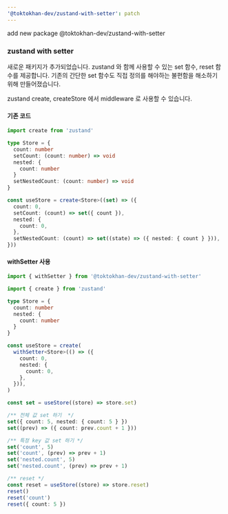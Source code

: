 ```yaml
---
'@toktokhan-dev/zustand-with-setter': patch
---
```


add new package @toktokhan-dev/zustand-with-setter

### zustand with setter

새로운 패키지가 추가되었습니다. zustand 와 함께 사용할 수 있는 set 함수, reset 함수를 제공합니다. 기존의 간단한 set 함수도 직접 정의를 해야하는 불편함을 해소하기 위해 만들어졌습니다.

zustand create, createStore 에서 middleware 로 사용할 수 있습니다.

#### 기존 코드

```ts
import create from 'zustand'

type Store = {
  count: number
  setCount: (count: number) => void
  nested: {
    count: number
  }
  setNestedCount: (count: number) => void
}

const useStore = create<Store>((set) => ({
  count: 0,
  setCount: (count) => set({ count }),
  nested: {
    count: 0,
  },
  setNestedCount: (count) => set((state) => ({ nested: { count } })),
}))
```

#### withSetter 사용

```ts
import { withSetter } from '@toktokhan-dev/zustand-with-setter'

import { create } from 'zustand'

type Store = {
  count: number
  nested: {
    count: number
  }
}

const useStore = create(
  withSetter<Store>(() => ({
    count: 0,
    nested: {
      count: 0,
    },
  })),
)

const set = useStore((store) => store.set)

/** 전체 값 set 하기  */
set({ count: 5, nested: { count: 5 } })
set((prev) => ({ count: prev.count + 1 }))

/** 특정 key 값 set 하기 */
set('count', 5)
set('count', (prev) => prev + 1)
set('nested.count', 5)
set('nested.count', (prev) => prev + 1)

/** reset */
const reset = useStore((store) => store.reset)
reset()
reset('count')
reset({ count: 5 })
```
